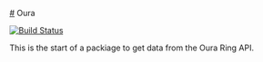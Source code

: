[#](#) Oura

[![Build Status](https://github.com/wylie39/Oura.jl/actions/workflows/CI.yml/badge.svg?branch=main)](https://github.com/wylie39/Oura.jl/actions/workflows/CI.yml?query=branch%3Amain)

This is the start of a packiage to get data from the Oura Ring API.
